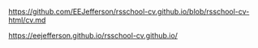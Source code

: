 https://github.com/EEJefferson/rsschool-cv.github.io/blob/rsschool-cv-html/cv.md

https://eejefferson.github.io/rsschool-cv.github.io/
